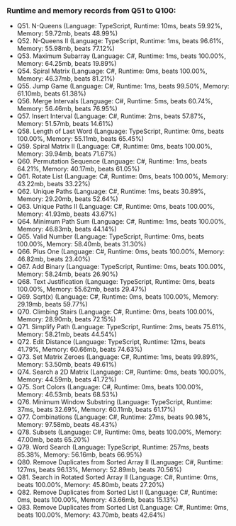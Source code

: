 ### Runtime and memory records from Q51 to Q100:
- Q51. N-Queens (Language: TypeScript, Runtime: 10ms, beats 59.92%, Memory: 59.72mb, beats 48.99%)
- Q52. N-Queens II (Language: TypeScript, Runtime: 1ms, beats 96.61%, Memory: 55.98mb, beats 77.12%)
- Q53. Maximum Subarray (Language: C#, Runtime: 1ms, beats 100.00%, Memory: 64.25mb, beats 19.89%)
- Q54. Spiral Matrix (Language: C#, Runtime: 0ms, beats 100.00%, Memory: 46.37mb, beats 81.21%)
- Q55. Jump Game (Language: C#, Runtime: 1ms, beats 99.50%, Memory: 61.10mb, beats 61.38%)
- Q56. Merge Intervals (Language: C#, Runtime: 5ms, beats 60.74%, Memory: 56.46mb, beats 76.95%)
- Q57. Insert Interval (Language: C#, Runtime: 2ms, beats 57.87%, Memory: 51.57mb, beats 14.61%)
- Q58. Length of Last Word (Language: TypeScript, Runtime: 0ms, beats 100.00%, Memory: 55.11mb, beats 65.45%)
- Q59. Spiral Matrix II (Language: C#, Runtime: 0ms, beats 100.00%, Memory: 39.94mb, beats 71.67%)
- Q60. Permutation Sequence (Language: C#, Runtime: 1ms, beats 64.21%, Memory: 40.17mb, beats 61.05%)
- Q61. Rotate List (Language: C#, Runtime: 0ms, beats 100.00%, Memory: 43.22mb, beats 33.22%)
- Q62. Unique Paths (Language: C#, Runtime: 1ms, beats 30.89%, Memory: 29.20mb, beats 52.64%)
- Q63. Unique Paths II (Language: C#, Runtime: 0ms, beats 100.00%, Memory: 41.93mb, beats 43.67%)
- Q64. Minimum Path Sum (Language: C#, Runtime: 1ms, beats 100.00%, Memory: 46.83mb, beats 44.14%)
- Q65. Valid Number (Language: TypeScript, Runtime: 0ms, beats 100.00%, Memory: 58.40mb, beats 31.30%)
- Q66. Plus One (Language: C#, Runtime: 0ms, beats 100.00%, Memory: 46.82mb, beats 23.40%)
- Q67. Add Binary (Language: TypeScript, Runtime: 0ms, beats 100.00%, Memory: 58.24mb, beats 26.90%)
- Q68. Text Justification (Language: TypeScript, Runtime: 0ms, beats 100.00%, Memory: 55.62mb, beats 29.47%)
- Q69. Sqrt(x) (Language: C#, Runtime: 0ms, beats 100.00%, Memory: 29.19mb, beats 59.77%)
- Q70. Climbing Stairs (Language: C#, Runtime: 0ms, beats 100.00%, Memory: 28.90mb, beats 72.15%)
- Q71. Simplify Path (Language: TypeScript, Runtime: 2ms, beats 75.61%, Memory: 58.21mb, beats 44.54%)
- Q72. Edit Distance (Language: TypeScript, Runtime: 12ms, beats 41.79%, Memory: 60.66mb, beats 74.63%)
- Q73. Set Matrix Zeroes (Language: C#, Runtime: 1ms, beats 99.89%, Memory: 53.50mb, beats 49.61%)
- Q74. Search a 2D Matrix (Language: C#, Runtime: 0ms, beats 100.00%, Memory: 44.59mb, beats 41.72%)
- Q75. Sort Colors (Language: C#, Runtime: 0ms, beats 100.00%, Memory: 46.53mb, beats 68.53%)
- Q76. Minimum Window Substring (Language: TypeScript, Runtime: 37ms, beats 32.69%, Memory: 60.11mb, beats 61.17%)
- Q77. Combinations (Language: C#, Runtime: 27ms, beats 90.98%, Memory: 97.58mb, beats 48.43%)
- Q78. Subsets (Language: C#, Runtime: 0ms, beats 100.00%, Memory: 47.00mb, beats 65.20%)
- Q79. Word Search (Language: TypeScript, Runtime: 257ms, beats 85.38%, Memory: 56.16mb, beats 66.95%)
- Q80. Remove Duplicates from Sorted Array II (Language: C#, Runtime: 127ms, beats 96.13%, Memory: 52.89mb, beats 70.56%)
- Q81. Search in Rotated Sorted Array II (Language: C#, Runtime: 0ms, beats 100.00%, Memory: 45.80mb, beats 27.20%)
- Q82. Remove Duplicates from Sorted List II (Language: C#, Runtime: 0ms, beats 100.00%, Memory: 43.66mb, beats 15.13%)
- Q83. Remove Duplicates from Sorted List (Language: C#, Runtime: 0ms, beats 100.00%, Memory: 43.70mb, beats 42.64%)